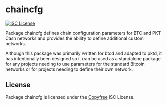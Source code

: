 chaincfg
========

[![ISC License](http://img.shields.io/badge/license-ISC-blue.svg)](http://Copyfree.org)

Package chaincfg defines chain configuration parameters for BTC and PKT
Cash networks and provides the ability to define additional custom networks.

Although this package was primarily written for btcd and adapted to pktd, it
has intentionally been designed so it can be used as a standalone package for
any projects needing to use parameters for the standard Bitcoin networks or
for projects needing to define their own network.

## License

Package chaincfg is licensed under the [Copyfree](http://Copyfree.org) ISC
License.
